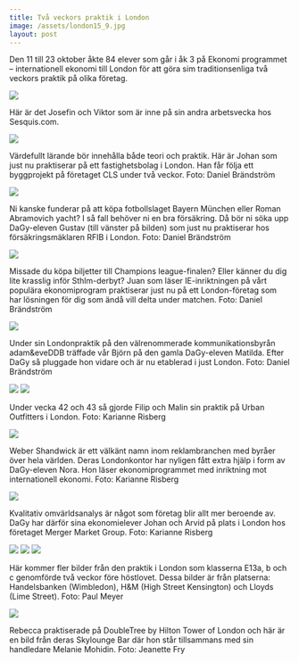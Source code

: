 ```yaml
---
title: Två veckors praktik i London
image: /assets/london15_9.jpg
layout: post
---
```


Den 11 till 23 oktober åkte 84 elever som går i åk 3 på Ekonomi programmet – internationell ekonomi till London för att göra sim traditionsenliga två veckors praktik på olika företag.

![](/assets/london15_1.jpg)

Här är det Josefin och Viktor som är inne på sin andra arbetsvecka hos Sesquis.com.

![](/assets/london15_2.jpg)

Värdefullt lärande bör innehålla både teori och praktik. Här är Johan som just nu praktiserar på ett fastighetsbolag i London. Han får följa ett byggprojekt på företaget CLS under två veckor. Foto: Daniel Brändström

![](/assets/london15_3.jpg)

Ni kanske funderar på att köpa fotbollslaget Bayern München eller Roman Abramovich yacht? I så fall behöver ni en bra försäkring. Då bör ni söka upp DaGy-eleven Gustav (till vänster på bilden) som just nu praktiserar hos försäkringsmäklaren RFIB i London. Foto: Daniel Brändström

![](/assets/london15_4.jpg)

Missade du köpa biljetter till Champions league-finalen? Eller känner du dig lite krasslig inför Sthlm-derbyt? Juan som läser IE-inriktningen på vårt populära ekonomiprogram praktiserar just nu på ett London-företag som har lösningen för dig som ändå vill delta under matchen. Foto: Daniel Brändström

![](/assets/london15_5.jpg)

Under sin Londonpraktik på den välrenommerade kommunikationsbyrån adam&eveDDB träffade vår Björn på den gamla DaGy-eleven Matilda. Efter DaGy så pluggade hon vidare och är nu etablerad i just London. Foto: Daniel Brändström

![](/assets/london15_6a.jpg)
![](/assets/london15_6b.jpg)

Under vecka 42 och 43 så gjorde Filip och Malin sin praktik på Urban Outfitters i London. Foto: Karianne Risberg

![](/assets/london15_7.jpg)

Weber Shandwick är ett välkänt namn inom reklambranchen med byråer över hela världen. Deras Londonkontor har nyligen fått extra hjälp i form av DaGy-eleven Nora. Hon läser ekonomiprogrammet med inriktning mot internationell ekonomi. Foto: Karianne Risberg

![](/assets/london15_8.jpg)

Kvalitativ omvärldsanalys är något som företag blir allt mer beroende av. DaGy har därför sina ekonomielever Johan och Arvid på plats i London hos företaget Merger Market Group. Foto: Karianne Risberg


![](/assets/london15_9.jpg)
![](/assets/london15_10.jpg)
![](/assets/london15_11.jpg)

Här kommer fler bilder från den praktik i London som klasserna E13a, b och c genomförde två veckor före höstlovet. Dessa bilder är från platserna: Handelsbanken (Wimbledon), H&M (High Street Kensington) och Lloyds (Lime Street). Foto: Paul Meyer

![](/assets/london15_12.jpg)

Rebecca praktiserade på DoubleTree by Hilton Tower of London och här är en bild från deras  Skylounge Bar där hon står tillsammans med sin handledare Melanie Mohidin. Foto: Jeanette Fry
